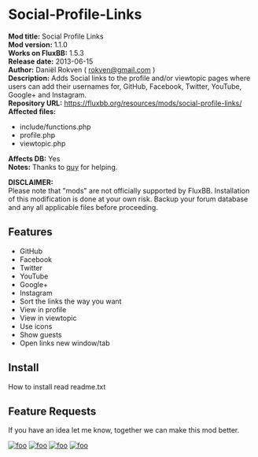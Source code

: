 # Social-Profile-Links

**Mod title:**  Social Profile Links  
**Mod version:**      1.1.0  
**Works on FluxBB:**  1.5.3  
**Release date:**     2013-06-15  
**Author:**           Daniël Rokven ( rokven@gmail.com )  
**Description:**  Adds Social links to the profile and/or viewtopic pages where users can add their usernames for, GitHub, Facebook, Twitter, YouTube, Google+ and Instagram.  
**Repository URL:**  https://fluxbb.org/resources/mods/social-profile-links/  
**Affected files:**  

*   include/functions.php  
*   profile.php  
*   viewtopic.php  

**Affects DB:**  Yes  
**Notes:** Thanks to [quy]([https://fluxbb.org/forums/profile.php?id=22) for helping.  

**DISCLAIMER:**  
Please note that "mods" are not officially supported by
FluxBB. Installation of this modification is done at 
your own risk. Backup your forum database and any
all applicable files before proceeding.

## Features
* GitHub
* Facebook
* Twitter
* YouTube
* Google+
* Instagram
* Sort the links the way you want
* View in profile
* View in viewtopic
* Use icons
* Show guests
* Open links new window/tab

## Install ##
How to install read readme.txt  

## Feature Requests
If you have an idea let me know, together we can make this mod better.

[![foo](http://s20.postimage.org/pxp5jwi95/Social_Profile_Links_Profile_Fluxbb_Social.png)](http://postimage.org/image/pxp5jwi95/)
[![foo](http://s20.postimage.org/knk6sly09/kierownik_s_profile_Fluxbb_Social_Profile_Li.png)](http://postimage.org/image/knk6sly09/)
[![foo](http://s20.postimage.org/ik9rkxy7d/Test_topic_Page_1_Test_forum_Fluxbb_Soci.png)](http://postimage.org/image/ik9rkxy7d/)
[![foo](http://s20.postimage.org/tl4wpyqg9/Social_Profile_Links_Administration_Fluxbb.png)](http://postimage.org/image/tl4wpyqg9/)